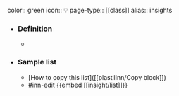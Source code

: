 color:: green
icon:: 💡
page-type:: [[class]]
alias:: insights

- ### Definition 
  - 
- ### Sample list
  - [How to copy this list]([[plastilinn/Copy block]])
  - #inn-edit {{embed [[insight/list]]}}


